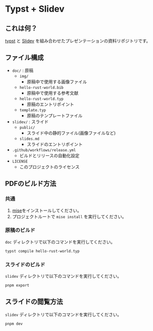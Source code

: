 # Typst + Slidev

## これは何？

[typst](https://typst.app) と [Slidev](https://sli.dev) を組み合わせたプレゼンテーションの資料リポジトリです。

## ファイル構成

- `doc/` : 原稿
  - `img/`
    - 原稿中で使用する画像ファイル
  - `hello-rust-world.bib`
    - 原稿中で使用する参考文献
  - `hello-rust-world.typ`
    - 原稿のエントリポイント
  - `template.typ`
    - 原稿のテンプレートファイル
- `slidev/` : スライド
  - `public/`
    - スライド中の静的ファイル(画像ファイルなど)
  - `slides.md`
    - スライドのエントリポイント
- `.github/workflows/release.yml`
  - ビルドとリリースの自動化設定
- `LICENSE`
  - このプロジェクトのライセンス

## PDFのビルド方法

### 共通

1. [mise](https://mise.jdx.dev)をインストールしてください。
2. プロジェクトルートで `mise install` を実行してください。

### 原稿のビルド

`doc` ディレクトリで以下のコマンドを実行してください。

```sh
typst compile hello-rust-world.typ
```

### スライドのビルド

`slidev` ディレクトリで以下のコマンドを実行してください。

```sh
pnpm export

```

## スライドの閲覧方法

`slidev` ディレクトリで以下のコマンドを実行してください。

```sh
pnpm dev
```
